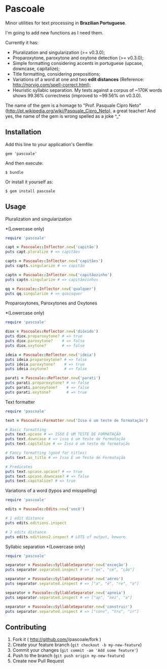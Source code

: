 # Pascoale

Minor utilities for text processing in **Brazilian Portuguese**.

I'm going to add new functions as I need them.

Currently it has:
- Pluralization and singularization (>= v0.3.0);
- Proparoxytone, paroxytone and oxytone detection (>= v0.3.0); 
- Simple formatting considering accents in portuguese (upcase, downcase, capitalize);
- Title formatting, considering prepositions;
- Variations of a word at one and two **edit distances** (Reference: http://norvig.com/spell-correct.html);
- Heuristic syllabic separation. My tests against a corpus of ~170K words shows 99.36% correctness (improved to ~99.56% on v0.3.0).

The name of the gem is a homage to "Prof. Pasquale Cipro Neto" (http://pt.wikipedia.org/wiki/Pasquale_Cipro_Neto), a great teacher! And yes, the name of the gem is wrong spelled as a joke ^_^

## Installation

Add this line to your application's Gemfile:

    gem 'pascoale'

And then execute:

    $ bundle

Or install it yourself as:

    $ gem install pascoale

## Usage

Pluralization and singularization

*(Lowercase only)


```ruby
require 'pascoale'

capt = Pascoale::Inflector.new('capitão')
puts capt.pluralize # => capitães

capts = Pascoale::Inflector.new('capitães')
puts capts.singularize # => capitão

captn = Pascoale::Inflector.new('capitãozinho')
puts captn.singularize # => capitãezinhos

qq = Pascoale::Inflector.new('qualquer')
puts qq.singularize # => quaisquer
```

Proparoxytones, Paroxytones and Oxytones

*(Lowercase only)

```ruby
require 'pascoale'

diox = Pascoale::Reflector.new('dióxido')
puts diox.proparoxytone? # => true
puts diox.paroxytone?    # => false
puts diox.oxytone?       # => false

ideia = Pascoale::Reflector.new('ideia')
puts ideia.proparoxytone? # => false
puts ideia.paroxytone?    # => true
puts ideia.oxytone?       # => false

parati = Pascoale::Reflector.new('parati')
puts parati.proparoxytone? # => false
puts parati.paroxytone?    # => false
puts parati.oxytone?       # => true
```


Text formatter

```ruby
require 'pascoale'

text = Pascoale::Formatter.new('Isso é um teste de formatação')

# Basic formatting
puts text.upcase # => ISSO É UM TESTE DE FORMATAÇÃO
puts text.downcase # => isso é um teste de formatação
puts text.capitalize # => Isso é um teste de formatação

# Fancy formatting (good for titles)
puts text.as_title # => Isso É um Teste de Formatação

# Predicates
puts text.upcase.upcase? # => true
puts text.upcase.downcase? # => false
puts text.capitalize? # => true
```

Variations of a word (typos and misspelling)

```ruby
require 'pascoale'

edits = Pascoale::Edits.new('você')

# 1 edit distance
puts edits.editions.inspect

# 2 edits distance
puts edits.editions2.inspect # LOTS of output, beware.
```

Syllabic separation
*(Lowercase only)

```ruby
require 'pascoale'

separator = Pascoale::SyllableSeparator.new('exceção')
puts separator.separated.inspect # => ["ex", "ce", "ção"]

separator = Pascoale::SyllableSeparator.new('aéreo')
puts separator.separated.inspect # => ["a", "é", "re", "o"]

separator = Pascoale::SyllableSeparator.new('apneia')
puts separator.separated.inspect # => ["ap", "nei", "a"]

separator = Pascoale::SyllableSeparator.new('construir')
puts separator.separated.inspect # => ["cons", "tru", "ir"]
```

## Contributing

1. Fork it ( http://github.com/<my-github-username>/pascoale/fork )
2. Create your feature branch (`git checkout -b my-new-feature`)
3. Commit your changes (`git commit -am 'Add some feature'`)
4. Push to the branch (`git push origin my-new-feature`)
5. Create new Pull Request
